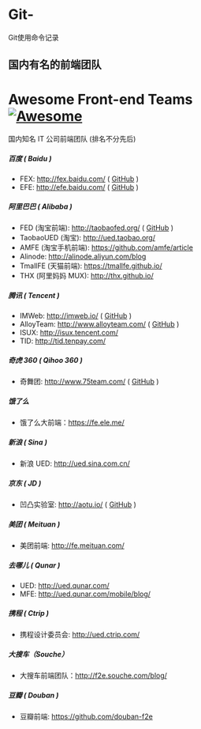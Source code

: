 # Git-
Git使用命令记录


## 国内有名的前端团队
# Awesome Front-end Teams [![Awesome](https://cdn.rawgit.com/sindresorhus/awesome/d7305f38d29fed78fa85652e3a63e154dd8e8829/media/badge.svg)](https://github.com/sindresorhus/awesome)

国内知名 IT 公司前端团队 (排名不分先后)

##### 百度 ( Baidu )

- FEX: http://fex.baidu.com/ ( [GitHub](https://github.com/fex-team/) )
- EFE: http://efe.baidu.com/ ( [GitHub](https://github.com/ecomfe) )

##### 阿里巴巴 ( Alibaba )

- FED (淘宝前端): http://taobaofed.org/ ( [GitHub](https://github.com/taobaofed) )
- TaobaoUED (淘宝): http://ued.taobao.org/ 
- AMFE (淘宝手机前端): https://github.com/amfe/article
- Alinode: http://alinode.aliyun.com/blog
- TmallFE (天猫前端): https://tmallfe.github.io/
- THX (阿里妈妈 MUX): http://thx.github.io/

##### 腾讯 ( Tencent )

- IMWeb: http://imweb.io/ ( [GitHub](https://github.com/imweb/) )
- AlloyTeam: http://www.alloyteam.com/ ( [GitHub](https://github.com/alloyteam) )
- ISUX: http://isux.tencent.com/
- TID: http://tid.tenpay.com/

##### 奇虎 360 ( Qihoo 360 )

- 奇舞团: http://www.75team.com/ ( [GitHub](https://github.com/75team/) )

##### 饿了么

- 饿了么大前端：https://fe.ele.me/

##### 新浪 ( Sina )

- 新浪 UED: http://ued.sina.com.cn/

##### 京东 ( JD )

- 凹凸实验室: http://aotu.io/ ( [GitHub](https://github.com/o2team/) )

##### 美团 ( Meituan )

- 美团前端: http://fe.meituan.com/

##### 去哪儿 ( Qunar )

- UED: http://ued.qunar.com/
- MFE: http://ued.qunar.com/mobile/blog/

##### 携程 ( Ctrip )

- 携程设计委员会: http://ued.ctrip.com/

##### 大搜车（Souche）

- 大搜车前端团队：http://f2e.souche.com/blog/

##### 豆瓣 ( Douban )

- 豆瓣前端: https://github.com/douban-f2e
